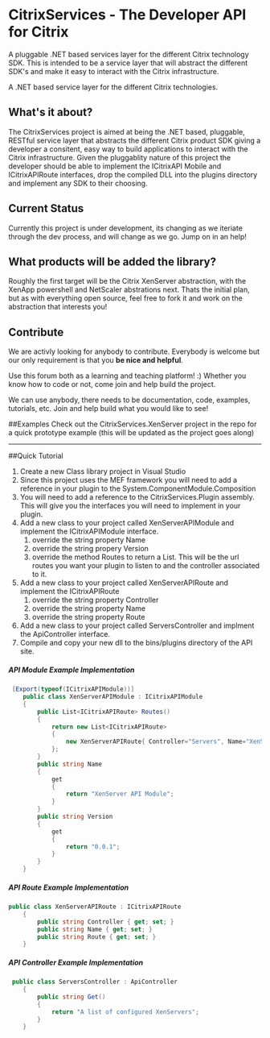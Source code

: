 CitrixServices - The Developer API for Citrix
==============

A pluggable .NET based services layer for the different Citrix technology SDK.  This is intended to be a service layer that will abstract the different SDK's and make it easy to interact with the Citrix infrastructure.

A .NET based service layer for the different Citrix technologies.

## What's it about?

The CitrixServices project is aimed at being the .NET based, pluggable, RESTful service layer that abstracts the different Citrix product SDK giving a developer a consitent, easy way to build applications to interact with the Citrix infrastructure.
Given the pluggablity nature of this project the developer should be able to implement the ICitrixAPI Mobile and ICitrixAPIRoute interfaces, drop the compiled DLL into the plugins directory and implement any SDK to their choosing.

## Current Status

Currently this project is under
development, its changing as we iteriate through the dev process, and will change as we go. Jump on in an help!

## What products will be added the library?

Roughly the first target will be the Citrix XenServer abstraction, with the XenApp powershell and NetScaler abstrations next. Thats the initial plan, but as with everything open source, feel free to fork it and work on the abstraction that interests you!

## Contribute
We are activly looking for anybody to contribute. Everybody is welcome but our only requirement is that you **be nice and helpful**. 

Use this forum both as a learning and teaching platform! :)
Whether you know how to code or not, come join and help build the project.

We can use anybody, there needs to be documentation, code, examples, tutorials, etc. Join and help build what you would like to see!

##Examples
Check out the CitrixServices.XenServer project in the repo for a quick prototype example (this will be updated as the project goes along)
***
##Quick Tutorial
1. Create a new Class library project in Visual Studio 
2. Since this project uses the MEF framework you will need to add a reference in your plugin to the System.ComponentModule.Composition
3. You will need to add a reference to the CitrixServices.Plugin assembly. This will give you the interfaces you will need to implement in your plugin.
4. Add a new class to your project called XenServerAPIModule and implement the ICitrixAPIModule interface.
	1. override the string property Name
	2. override the string propery Version
	3. override the method Routes to return a List<ICitrixAPIRoute>. This will be the url routes you want your plugin to listen to and the controller associated to it.
5. Add a new class to your project called XenServerAPIRoute and implement the ICitrixAPIRoute
	1. override the string property Controller
	2. override the string property Name	
	3. override the string property Route
6. Add a new class to your project called ServersController and implment the ApiController interface.
7. Compile and copy your new dll to the bins/plugins directory of the API site. 
##### API Module Example Implementation
````c#
 [Export(typeof(ICitrixAPIModule))]
    public class XenServerAPIModule : ICitrixAPIModule
    {
        public List<ICitrixAPIRoute> Routes()
        {
            return new List<ICitrixAPIRoute>
            {
                new XenServerAPIRoute{ Controller="Servers", Name="XenServers API Route", Route="XenServer/Servers"}
            };
        }
        public string Name
        {
            get
            {
                return "XenServer API Module";
            }
        }
        public string Version 
        {
            get
            {
                return "0.0.1";
            }
        }
    }
````
##### API Route Example Implementation
````c#
public class XenServerAPIRoute : ICitrixAPIRoute
    {
        public string Controller { get; set; }
        public string Name { get; set; }
        public string Route { get; set; }
    } 
````
##### API Controller Example Implementation
````c#
 public class ServersController : ApiController
    {
        public string Get()
        {
            return "A list of configured XenServers";
        }
    }
````